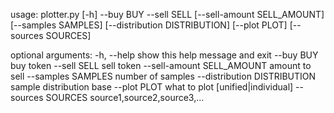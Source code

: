usage: plotter.py [-h] --buy BUY --sell SELL [--sell-amount SELL_AMOUNT]
                  [--samples SAMPLES] [--distribution DISTRIBUTION]
                  [--plot PLOT] [--sources SOURCES]

optional arguments:
  -h, --help            show this help message and exit
  --buy BUY             buy token
  --sell SELL           sell token
  --sell-amount SELL_AMOUNT
                        amount to sell
  --samples SAMPLES     number of samples
  --distribution DISTRIBUTION
                        sample distribution base
  --plot PLOT           what to plot [unified|individual]
  --sources SOURCES     source1,source2,source3,...